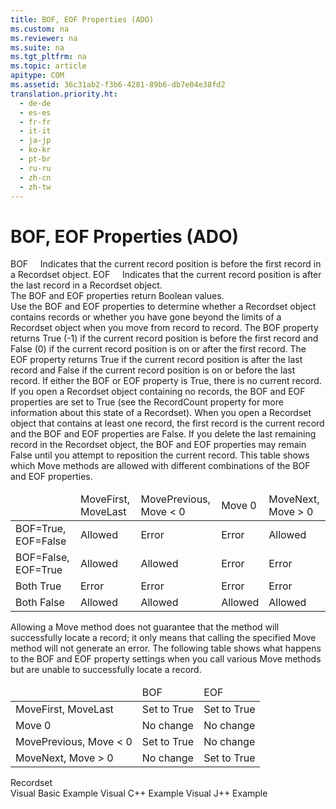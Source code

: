 ```yaml
---
title: BOF, EOF Properties (ADO)
ms.custom: na
ms.reviewer: na
ms.suite: na
ms.tgt_pltfrm: na
ms.topic: article
apitype: COM
ms.assetid: 36c31ab2-f3b6-4281-89b6-db7e04e38fd2
translation.priority.ht: 
  - de-de
  - es-es
  - fr-fr
  - it-it
  - ja-jp
  - ko-kr
  - pt-br
  - ru-ru
  - zh-cn
  - zh-tw
---
```

# BOF, EOF Properties (ADO)
<?xml version="1.0" encoding="utf-8"?>
<developerReferenceWithoutSyntaxDocument xmlns="http://ddue.schemas.microsoft.com/authoring/2003/5" xmlns:xlink="http://www.w3.org/1999/xlink" xmlns:xsi="http://www.w3.org/2001/XMLSchema-instance" xsi:schemaLocation="http://ddue.schemas.microsoft.com/authoring/2003/5 http://dduestorage.blob.core.windows.net/ddueschema/developer.xsd">
  <introduction>
    <list class="bullet">
      <listItem>
        <para>
          <legacyBold>BOF</legacyBold>     Indicates that the current record position is before the first record in a <legacyLink xlink:href="ede1415f-c3df-4cc5-a05b-2576b2b84b60">Recordset</legacyLink> object.</para>
      </listItem>
      <listItem>
        <para>
          <legacyBold>EOF</legacyBold>     Indicates that the current record position is after the last record in a <unmanagedCodeEntityReference>Recordset</unmanagedCodeEntityReference> object.</para>
      </listItem>
    </list>
  </introduction>
  <section>
    <title>Return Value</title>
    <content>
      <para>The <unmanagedCodeEntityReference>BOF</unmanagedCodeEntityReference> and <unmanagedCodeEntityReference>EOF</unmanagedCodeEntityReference> properties return <languageKeyword>Boolean</languageKeyword> values.</para>
    </content>
  </section>
  <languageReferenceRemarks>
    <content>
      <para>Use the <unmanagedCodeEntityReference>BOF</unmanagedCodeEntityReference> and <unmanagedCodeEntityReference>EOF</unmanagedCodeEntityReference> properties to determine whether a <unmanagedCodeEntityReference>Recordset</unmanagedCodeEntityReference> object contains records or whether you have gone beyond the limits of a <unmanagedCodeEntityReference>Recordset</unmanagedCodeEntityReference> object when you move from record to record.</para>
      <para>The <unmanagedCodeEntityReference>BOF</unmanagedCodeEntityReference> property returns <languageKeyword>True</languageKeyword> (-1) if the current record position is before the first record and <languageKeyword>False</languageKeyword> (0) if the current record position is on or after the first record.</para>
      <para>The <unmanagedCodeEntityReference>EOF</unmanagedCodeEntityReference> property returns <languageKeyword>True</languageKeyword> if the current record position is after the last record and <languageKeyword>False</languageKeyword> if the current record position is on or before the last record.</para>
      <para>If either the <unmanagedCodeEntityReference>BOF</unmanagedCodeEntityReference> or <unmanagedCodeEntityReference>EOF</unmanagedCodeEntityReference> property is <languageKeyword>True</languageKeyword>, there is no current record.</para>
      <para>If you open a <unmanagedCodeEntityReference>Recordset</unmanagedCodeEntityReference> object containing no records, the <unmanagedCodeEntityReference>BOF</unmanagedCodeEntityReference> and <unmanagedCodeEntityReference>EOF</unmanagedCodeEntityReference> properties are set to <languageKeyword>True</languageKeyword> (see the <legacyLink xlink:href="834f0121-394a-44d4-ad7d-999b43a6fe63">RecordCount</legacyLink> property for more information about this state of a <unmanagedCodeEntityReference>Recordset</unmanagedCodeEntityReference>). When you open a <unmanagedCodeEntityReference>Recordset</unmanagedCodeEntityReference> object that contains at least one record, the first record is the current record and the <unmanagedCodeEntityReference>BOF</unmanagedCodeEntityReference> and <unmanagedCodeEntityReference>EOF</unmanagedCodeEntityReference> properties are <languageKeyword>False</languageKeyword>.</para>
      <para>If you delete the last remaining record in the <unmanagedCodeEntityReference>Recordset</unmanagedCodeEntityReference> object, the <unmanagedCodeEntityReference>BOF</unmanagedCodeEntityReference> and <unmanagedCodeEntityReference>EOF</unmanagedCodeEntityReference> properties may remain <languageKeyword>False</languageKeyword> until you attempt to reposition the current record.</para>
      <para>This table shows which <legacyBold>Move</legacyBold> methods are allowed with different combinations of the <unmanagedCodeEntityReference>BOF</unmanagedCodeEntityReference> and <unmanagedCodeEntityReference>EOF</unmanagedCodeEntityReference> properties.</para>
      <table xmlns:caps="http://schemas.microsoft.com/build/caps/2013/11">
        <thead>
          <tr>
            <TD>
              <para>
                <legacyBold> </legacyBold> </para>
            </TD>
            <TD>
              <para>MoveFirst,</para>
              <para>MoveLast</para>
            </TD>
            <TD>
              <para>MovePrevious,</para>
              <para>Move &lt; 0</para>
            </TD>
            <TD>
              <para>Move 0</para>
            </TD>
            <TD>
              <para>MoveNext,</para>
              <para>Move &gt; 0</para>
            </TD>
          </tr>
        </thead>
        <tbody>
          <tr>
            <TD>
              <para>
                <unmanagedCodeEntityReference>BOF</unmanagedCodeEntityReference>=<languageKeyword>True</languageKeyword>, <unmanagedCodeEntityReference>EOF</unmanagedCodeEntityReference>=<languageKeyword>False</languageKeyword> </para>
            </TD>
            <TD>
              <para>Allowed</para>
            </TD>
            <TD>
              <para>Error</para>
            </TD>
            <TD>
              <para>Error</para>
            </TD>
            <TD>
              <para>Allowed</para>
            </TD>
          </tr>
          <tr>
            <TD>
              <para>
                <unmanagedCodeEntityReference>BOF</unmanagedCodeEntityReference>=<languageKeyword>False</languageKeyword>, <unmanagedCodeEntityReference>EOF</unmanagedCodeEntityReference>=<languageKeyword>True</languageKeyword> </para>
            </TD>
            <TD>
              <para>Allowed</para>
            </TD>
            <TD>
              <para>Allowed</para>
            </TD>
            <TD>
              <para>Error</para>
            </TD>
            <TD>
              <para>Error</para>
            </TD>
          </tr>
          <tr>
            <TD>
              <para>Both <languageKeyword>True</languageKeyword></para>
            </TD>
            <TD>
              <para>Error</para>
            </TD>
            <TD>
              <para>Error</para>
            </TD>
            <TD>
              <para>Error</para>
            </TD>
            <TD>
              <para>Error</para>
            </TD>
          </tr>
          <tr>
            <TD>
              <para>Both <languageKeyword>False</languageKeyword></para>
            </TD>
            <TD>
              <para>Allowed</para>
            </TD>
            <TD>
              <para>Allowed</para>
            </TD>
            <TD>
              <para>Allowed</para>
            </TD>
            <TD>
              <para>Allowed</para>
            </TD>
          </tr>
        </tbody>
      </table>
      <para>Allowing a <legacyBold>Move</legacyBold> method does not guarantee that the method will successfully locate a record; it only means that calling the specified <legacyBold>Move</legacyBold> method will not generate an error.</para>
      <para>The following table shows what happens to the <unmanagedCodeEntityReference>BOF</unmanagedCodeEntityReference> and <unmanagedCodeEntityReference>EOF</unmanagedCodeEntityReference> property settings when you call various <legacyBold>Move</legacyBold> methods but are unable to successfully locate a record.</para>
      <table xmlns:caps="http://schemas.microsoft.com/build/caps/2013/11">
        <thead>
          <tr>
            <TD>
              <para>
                <legacyBold> </legacyBold> </para>
            </TD>
            <TD>
              <para>BOF</para>
            </TD>
            <TD>
              <para>EOF</para>
            </TD>
          </tr>
        </thead>
        <tbody>
          <tr>
            <TD>
              <para>
                <legacyBold>MoveFirst</legacyBold>, <legacyBold>MoveLast</legacyBold></para>
            </TD>
            <TD>
              <para>Set to <languageKeyword>True</languageKeyword></para>
            </TD>
            <TD>
              <para>Set to <languageKeyword>True</languageKeyword></para>
            </TD>
          </tr>
          <tr>
            <TD>
              <para>
                <legacyBold>Move</legacyBold> 0</para>
            </TD>
            <TD>
              <para>No change</para>
            </TD>
            <TD>
              <para>No change</para>
            </TD>
          </tr>
          <tr>
            <TD>
              <para>
                <legacyBold>MovePrevious</legacyBold>, <legacyBold>Move</legacyBold> &lt; 0</para>
            </TD>
            <TD>
              <para>Set to <languageKeyword>True</languageKeyword></para>
            </TD>
            <TD>
              <para>No change</para>
            </TD>
          </tr>
          <tr>
            <TD>
              <para>
                <legacyBold>MoveNext</legacyBold>, <legacyBold>Move</legacyBold> &gt; 0</para>
            </TD>
            <TD>
              <para>No change</para>
            </TD>
            <TD>
              <para>Set to <languageKeyword>True</languageKeyword></para>
            </TD>
          </tr>
        </tbody>
      </table>
    </content>
  </languageReferenceRemarks>
  <section>
    <title>Applies To</title>
    <content>
      <para>
        <link xlink:href="ede1415f-c3df-4cc5-a05b-2576b2b84b60">Recordset</link>
      </para>
    </content>
  </section>
  <relatedTopics>
<link xlink:href="b6573c6e-fee8-4267-a722-fadaec6eafe6">Visual Basic Example</link>
<link xlink:href="bd2b9d85-e75e-4fc8-a392-076582019caa">Visual C++ Example</link>
<link xlink:href="eecd75a8-3e4f-4a18-b1c1-4c053dd7833f">Visual J++ Example</link>
</relatedTopics>
</developerReferenceWithoutSyntaxDocument>